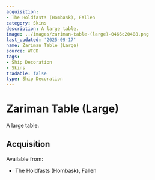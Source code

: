 ```yaml
---
acquisition:
- The Holdfasts (Hombask), Fallen
category: Skins
description: A large table.
image: ../images/zariman-table-(large)-0466c20408.png
last_updated: '2025-09-17'
name: Zariman Table (Large)
source: WFCD
tags:
- Ship Decoration
- Skins
tradable: false
type: Ship Decoration
---
```


# Zariman Table (Large)

A large table.

## Acquisition

Available from:
- The Holdfasts (Hombask), Fallen

